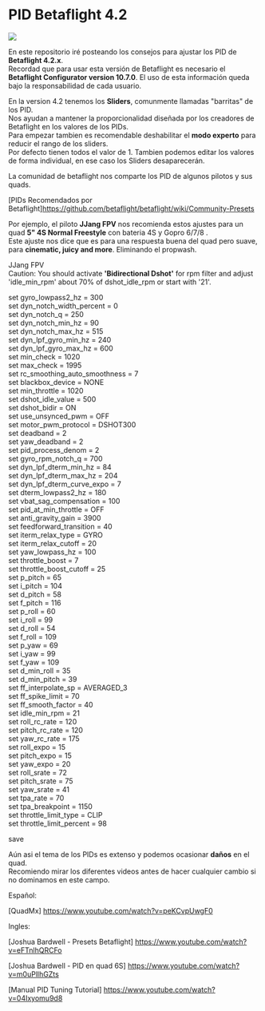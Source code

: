 # PID Betaflight 4.2

<img src="https://raw.githubusercontent.com/wiki/betaflight/betaflight/images/betaflight/bf_logo.png">

En este repositorio iré posteando los consejos para ajustar los PID de **Betaflight 4.2.x**.  
Recordad que para usar esta versión de Betaflight es necesario el **Betaflight Configurator version 10.7.0**.
El uso de esta información queda bajo la responsabilidad de cada usuario.

En la version 4.2 tenemos los **Sliders**, comunmente llamadas "barritas" de los PID.      
Nos ayudan a mantener la proporcionalidad diseñada por los creadores de Betaflight en los valores de los PIDs.   
Para empezar tambien es recomendable deshabilitar el **modo experto** para reducir el rango de los sliders.  
Por defecto tienen todos el valor de 1. Tambien podemos editar los valores de forma individual, en ese caso los Sliders desaparecerán.   

La comunidad de betaflight nos comparte los PID de algunos pilotos y sus quads.  

[PIDs Recomendados por Betaflight]https://github.com/betaflight/betaflight/wiki/Community-Presets

Por ejemplo, el piloto **JJang FPV** nos recomienda estos ajustes para un quad **5" 4S Normal Freestyle** con bateria 4S y Gopro 6/7/8 .    
Este ajuste nos dice que es para una respuesta buena del quad pero suave, para **cinematic, juicy and more**. Eliminando el propwash.

JJang FPV  
Caution: You should activate **'Bidirectional Dshot'** for rpm filter and adjust 'idle_min_rpm' about 70% of dshot_idle_rpm or start with '21'.   

set gyro_lowpass2_hz = 300  
set dyn_notch_width_percent = 0  
set dyn_notch_q = 250  
set dyn_notch_min_hz = 90  
set dyn_notch_max_hz = 515  
set dyn_lpf_gyro_min_hz = 240  
set dyn_lpf_gyro_max_hz = 600  
set min_check = 1020  
set max_check = 1995  
set rc_smoothing_auto_smoothness = 7  
set blackbox_device = NONE  
set min_throttle = 1020  
set dshot_idle_value = 500  
set dshot_bidir = ON  
set use_unsynced_pwm = OFF  
set motor_pwm_protocol = DSHOT300  
set deadband = 2  
set yaw_deadband = 2  
set pid_process_denom = 2  
set gyro_rpm_notch_q = 700  
set dyn_lpf_dterm_min_hz = 84  
set dyn_lpf_dterm_max_hz = 204  
set dyn_lpf_dterm_curve_expo = 7  
set dterm_lowpass2_hz = 180  
set vbat_sag_compensation = 100  
set pid_at_min_throttle = OFF  
set anti_gravity_gain = 3900  
set feedforward_transition = 40  
set iterm_relax_type = GYRO  
set iterm_relax_cutoff = 20    
set yaw_lowpass_hz = 100  
set throttle_boost = 7  
set throttle_boost_cutoff = 25  
set p_pitch = 65  
set i_pitch = 104  
set d_pitch = 58  
set f_pitch = 116  
set p_roll = 60  
set i_roll = 99  
set d_roll = 54  
set f_roll = 109  
set p_yaw = 69  
set i_yaw = 99  
set f_yaw = 109  
set d_min_roll = 35  
set d_min_pitch = 39  
set ff_interpolate_sp = AVERAGED_3  
set ff_spike_limit = 70  
set ff_smooth_factor = 40  
set idle_min_rpm = 21  
set roll_rc_rate = 120  
set pitch_rc_rate = 120  
set yaw_rc_rate = 175  
set roll_expo = 15  
set pitch_expo = 15  
set yaw_expo = 20  
set roll_srate = 72  
set pitch_srate = 75  
set yaw_srate = 41  
set tpa_rate = 70  
set tpa_breakpoint = 1150  
set throttle_limit_type = CLIP  
set throttle_limit_percent = 98  

save  

Aún asi el tema de los PIDs es extenso y podemos ocasionar **daños** en el quad.  
Recomiendo mirar los diferentes videos antes de hacer cualquier cambio si no dominamos en este campo.   

Español:

[QuadMx] https://www.youtube.com/watch?v=peKCvpUwgF0

Ingles:

[Joshua Bardwell - Presets Betaflight] https://www.youtube.com/watch?v=eFTnlhQRCFo

[Joshua Bardwell - PID en quad 6S] https://www.youtube.com/watch?v=m0uPllhGZts

[Manual PID Tuning Tutorial] https://www.youtube.com/watch?v=04Ixyomu9d8

